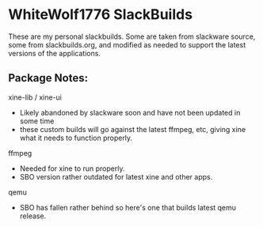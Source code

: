 WhiteWolf1776 SlackBuilds
=========================

These are my personal slackbuilds.  Some are taken from slackware source, some
from slackbuilds.org, and modified as needed to support the latest versions of
the applications.

Package Notes:
--------------
xine-lib / xine-ui
  - Likely abandoned by slackware soon and have not been updated in some time
  - these custom builds will go against the latest ffmpeg, etc, giving xine
    what it needs to function properly.

ffmpeg
  - Needed for xine to run properly.
  - SBO version rather outdated for latest xine and other apps.

qemu
  - SBO has fallen rather behind so here's one that builds latest qemu release.

